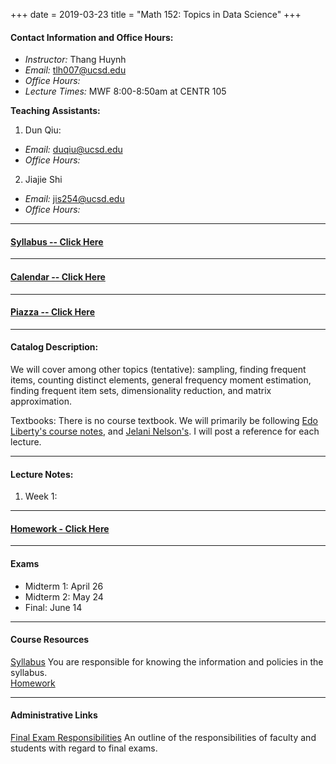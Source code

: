 
+++
date = 2019-03-23
title = "Math 152: Topics in Data Science"
+++

#### Contact Information and Office Hours:  

  * *Instructor:* Thang Huynh  
  * *Email:* <tlh007@ucsd.edu>    
  * *Office Hours:* 
  * *Lecture Times:* 	MWF	8:00-8:50am at CENTR 105

[email]: mailto:tlh007@ucsd.edu

**Teaching Assistants:**

1. Dun Qiu:  
  * *Email:* <duqiu@ucsd.edu>  
  * *Office Hours:* 
2. Jiajie Shi 
  * *Email:* <jis254@ucsd.edu>
  * *Office Hours:* 
--- 

#### [Syllabus -- Click Here](https://www.thanghuynh.io/teaching/math152_spring19/syllabus)

---

#### [Calendar -- Click Here](https://www.thanghuynh.io/teaching/math152_spring19/calendar)

--- 
#### [Piazza -- Click Here](https://www.piazza.com/ucsd/spring2019/math152)

---
#### Catalog Description: 
We will cover among other topics (tentative): sampling, finding frequent items, counting distinct elements, general frequency moment estimation, finding frequent item sets, dimensionality reduction, and matrix approximation.

Textbooks: There is no course textbook. We will primarily be following [Edo Liberty's course notes](https://edoliberty.github.io/datamining2013a.html), and [Jelani Nelson's](https://www.sketchingbigdata.org/). I will post a reference for each lecture.


---
#### Lecture Notes:   

1. Week 1:

---

#### [Homework - Click Here](https://www.thanghuynh.io/teaching/math152_spring19/homework/)

---   

#### Exams

  * Midterm 1: April 26
  * Midterm 2: May 24
  * Final: June 14

---  

#### Course Resources

[Syllabus](https://www.thanghuynh.io/teaching/math152_spring19/syllabus) You are responsible for knowing the information and policies in the syllabus.  
[Homework](https://www.thanghuynh.io/teaching/math152_spring19/homework/)


---  

#### Administrative Links  
[Final Exam Responsibilities](http://blink.ucsd.edu/Blink/External/Topics/How_To/0,1260,17998,00.html) An outline of the responsibilities of faculty and students
with regard to final exams.


